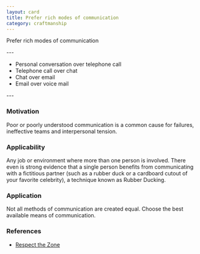 ```yaml
---
layout: card
title: Prefer rich modes of communication
category: craftmanship
---
```

<p>Prefer rich modes of communication</p>
---
<ul>
<li>Personal conversation over telephone call</li>
<li>Telephone call over chat</li>
<li>Chat over email</li>
<li>Email over voice mail</li>
</ul>
---

### Motivation

Poor or poorly understood communication is a common cause for failures, ineffective teams and interpersonal tension.

### Applicability

Any job or environment where more than one person is involved. There even is strong evidence that a single person benefits from communicating with a fictitious partner (such as a rubber duck or a cardboard cutout of your favorite celebrity), a technique known as Rubber Ducking.

### Application

Not all methods of communication are created equal. Choose the best available means of communication.

### References

* [Respect the Zone](respect-the-zone)

